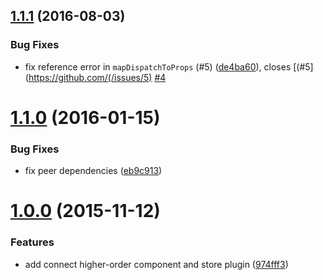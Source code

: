 <a name="1.1.1"></a>
## [1.1.1](https://github.com/troch/deku-redux/compare/v1.1.0...v1.1.1) (2016-08-03)


### Bug Fixes

* fix reference error in  `mapDispatchToProps` (#5) ([de4ba60](https://github.com/troch/deku-redux/commit/de4ba60)), closes [(#5](https://github.com/(/issues/5) [#4](https://github.com/troch/deku-redux/issues/4)



<a name="1.1.0"></a>
# [1.1.0](https://github.com/troch/deku-redux/compare/v1.0.0...v1.1.0) (2016-01-15)


### Bug Fixes

* fix peer dependencies ([eb9c913](https://github.com/troch/deku-redux/commit/eb9c913))



<a name="1.0.0"></a>
# [1.0.0](https://github.com/troch/deku-redux/compare/974fff3...v1.0.0) (2015-11-12)


### Features

* add connect higher-order component and store plugin ([974fff3](https://github.com/troch/deku-redux/commit/974fff3))



